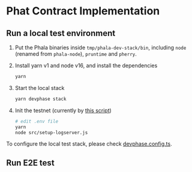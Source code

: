 # Phat Contract Implementation

## Run a local test environment

1. Put the Phala binaries inside `tmp/phala-dev-stack/bin`, including `node` (renamed from `phala-node`), `pruntime` and `pherry`.

2. Install yarn v1 and node v16, and install the dependencies

    ```bash
    yarn
    ```

3. Start the local stack

    ```bash
    yarn devphase stack
    ```

4. Init the testnet (currently by [this script](https://github.com/shelvenzhou/phala-blockchain-setup))

    ```bash
    # edit .env file
    yarn
    node src/setup-logserver.js
    ```

To configure the local test stack, please check [devphase.config.ts](./devphase.config.ts).

## Run E2E test